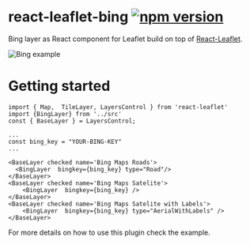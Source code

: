 # react-leaflet-bing [![npm version](https://img.shields.io/badge/npm-2.0.0-blue.svg)](https://www.npmjs.com/package/react-leaflet-bing)
Bing layer as React component for Leaflet  build on top of [React-Leaflet](https://github.com/PaulLeCam/react-leaflet).

![Bing example](images/example.gif)


# Getting started

```
import { Map,  TileLayer, LayersControl } from 'react-leaflet'
import {BingLayer} from '../src'
const { BaseLayer } = LayersControl;

...
const bing_key = "YOUR-BING-KEY"
...

<BaseLayer checked name='Bing Maps Roads'>
  <BingLayer  bingkey={bing_key} type="Road"/>
</BaseLayer>
<BaseLayer checked name='Bing Maps Satelite'>
    <BingLayer  bingkey={bing_key} />
</BaseLayer>
<BaseLayer checked name='Bing Maps Satelite with Labels'>
    <BingLayer  bingkey={bing_key} type="AerialWithLabels" />
</BaseLayer>
```

For more details on how to use this plugin check the example.

